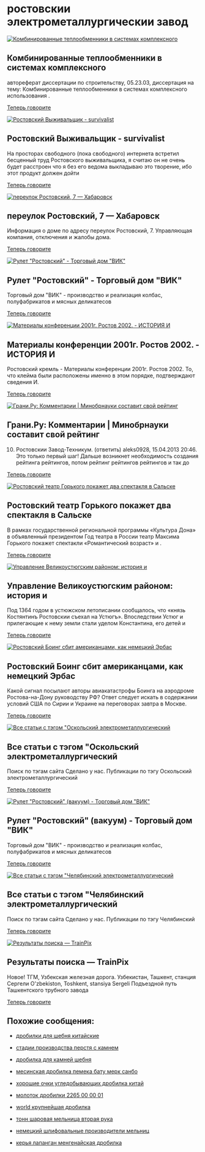 # ростовскии электрометаллургическии завод
<a href="https://ru.ecuriezuff.be/products/" target="_blank">![Комбинированные теплообменники в системах комплексного ](https://github.com/millmachine/images/raw/main/185.jpg)</a>
## Комбинированные теплообменники в системах комплексного 
автореферат диссертации по строительству, 05.23.03, диссертация на тему: Комбинированные теплообменники в системах комплексного использования .
<a href="https://ru.ecuriezuff.be/products/" target="_blank">Теперь говорите</a>
<a href="https://ru.ecuriezuff.be/products/" target="_blank">![Ростовский Выживальщик - survivalist](https://github.com/millmachine/images/raw/main/640.jpg)</a>
## Ростовский Выживальщик - survivalist
На просторах свободного (пока свободного) интернета встретил бесценный труд Ростовского выживальщика, я считаю он не очень будет расстроен что я без его ведома выкладываю это творение, ибо этот продукт должен дойти 
<a href="https://ru.ecuriezuff.be/products/" target="_blank">Теперь говорите</a>
<a href="https://ru.ecuriezuff.be/products/" target="_blank">![переулок Ростовский, 7 — Хабаровск](https://github.com/millmachine/images/raw/main/279.jpg)</a>
## переулок Ростовский, 7 — Хабаровск
Информация о доме по адресу переулок Ростовский, 7. Управляющая компания, отключения и жалобы дома.
<a href="https://ru.ecuriezuff.be/products/" target="_blank">Теперь говорите</a>
<a href="https://ru.ecuriezuff.be/products/" target="_blank">![Рулет "Ростовский" - Торговый дом "ВИК"](https://github.com/millmachine/images/raw/main/736.jpg)</a>
## Рулет "Ростовский" - Торговый дом "ВИК"
Торговый дом "ВИК" - производство и реализация колбас, полуфабрикатов и мясных деликатесов 
<a href="https://ru.ecuriezuff.be/products/" target="_blank">Теперь говорите</a>
<a href="https://ru.ecuriezuff.be/products/" target="_blank">![Материалы конференции 2001г. Ростов 2002. - ИСТОРИЯ И ](https://github.com/millmachine/images/raw/main/63.jpg)</a>
## Материалы конференции 2001г. Ростов 2002. - ИСТОРИЯ И 
Ростовский кремль - Материалы конференции 2001г. Ростов 2002. То, что клейма были расположены именно в этом порядке, подтверждают сведения И.
<a href="https://ru.ecuriezuff.be/products/" target="_blank">Теперь говорите</a>
<a href="https://ru.ecuriezuff.be/products/" target="_blank">![Грани.Ру: Комментарии | Минобрнауки составит свой рейтинг ](https://github.com/millmachine/images/raw/main/40.jpg)</a>
## Грани.Ру: Комментарии | Минобрнауки составит свой рейтинг 
10. Ростовскии Завод-Техникум. (ответить) aleks0928, 15.04.2013 20:46. Это только первый шаг! Дальше возникнет необходимость создания рейтинга рейтингов, потом рейтинг рейтингов рейтингов и так до 
<a href="https://ru.ecuriezuff.be/products/" target="_blank">Теперь говорите</a>
<a href="https://ru.ecuriezuff.be/products/" target="_blank">![Ростовский театр Горького покажет два спектакля в Сальске ](https://github.com/millmachine/images/raw/main/401.jpg)</a>
## Ростовский театр Горького покажет два спектакля в Сальске 
В рамках государственной региональной программы «Культура Дона» в объявленный президентом Год театра в России театр Максима Горького покажет спектакли «Романтический возраст» и .
<a href="https://ru.ecuriezuff.be/products/" target="_blank">Теперь говорите</a>
<a href="https://ru.ecuriezuff.be/products/" target="_blank">![Управление Великоустюгским районом: история и ](https://github.com/millmachine/images/raw/main/112.jpg)</a>
## Управление Великоустюгским районом: история и 
Под 1364 годом в устюжском летописании сообщалось, что «князь Костянтинъ Ростовскии съехал на Устюгъ». Впоследствии Устюг и прилегающие к нему земли стали уделом Константина, его детей и 
<a href="https://ru.ecuriezuff.be/products/" target="_blank">Теперь говорите</a>
<a href="https://ru.ecuriezuff.be/products/" target="_blank">![Ростовский Боинг сбит американцами, как немецкий Эрбас](https://github.com/millmachine/images/raw/main/230.jpg)</a>
## Ростовский Боинг сбит американцами, как немецкий Эрбас
Какой сигнал посылают авторы авиакатастрофы Боинга на аэродроме Ростова-на-Дону руководству РФ? Ответ следует искать в содержании условий США по Сирии и Украине на переговорах завтра в Москве.
<a href="https://ru.ecuriezuff.be/products/" target="_blank">Теперь говорите</a>
<a href="https://ru.ecuriezuff.be/products/" target="_blank">![Все статьи с тэгом "Оскольский электрометаллургический ](https://github.com/millmachine/images/raw/main/620.jpg)</a>
## Все статьи с тэгом "Оскольский электрометаллургический 
Поиск по тэгам сайта Сделано у нас. Публикации по тэгу Оскольский электрометаллургический 
<a href="https://ru.ecuriezuff.be/products/" target="_blank">Теперь говорите</a>
<a href="https://ru.ecuriezuff.be/products/" target="_blank">![Рулет "Ростовский" (вакуум) - Торговый дом "ВИК"](https://github.com/millmachine/images/raw/main/627.jpg)</a>
## Рулет "Ростовский" (вакуум) - Торговый дом "ВИК"
Торговый дом "ВИК" - производство и реализация колбас, полуфабрикатов и мясных деликатесов 
<a href="https://ru.ecuriezuff.be/products/" target="_blank">Теперь говорите</a>
<a href="https://ru.ecuriezuff.be/products/" target="_blank">![Все статьи с тэгом "Челябинский электрометаллургический ](https://github.com/millmachine/images/raw/main/331.jpg)</a>
## Все статьи с тэгом "Челябинский электрометаллургический 
Поиск по тэгам сайта Сделано у нас. Публикации по тэгу Челябинский 
<a href="https://ru.ecuriezuff.be/products/" target="_blank">Теперь говорите</a>
<a href="https://ru.ecuriezuff.be/products/" target="_blank">![Результаты поиска — TrainPix](https://github.com/millmachine/images/raw/main/583.jpg)</a>
## Результаты поиска — TrainPix
Новое! ТГМ, Узбекская железная дорога. Узбекистан, Ташкент, станция Сергели O'zbekiston, Toshkent, stansiya Sergeli Подъездной путь Ташкентского трубного завода
<a href="https://ru.ecuriezuff.be/products/" target="_blank">Теперь говорите</a>
## Похожие сообщения:
* [дробилки для шебня китайские](%D0%B4%D1%80%D0%BE%D0%B1%D0%B8%D0%BB%D0%BA%D0%B8%20%D0%B4%D0%BB%D1%8F%20%D1%88%D0%B5%D0%B1%D0%BD%D1%8F%20%D0%BA%D0%B8%D1%82%D0%B0%D0%B9%D1%81%D0%BA%D0%B8%D0%B5.md)
* [стадии производства перстя с камнем](%D1%81%D1%82%D0%B0%D0%B4%D0%B8%D0%B8%20%D0%BF%D1%80%D0%BE%D0%B8%D0%B7%D0%B2%D0%BE%D0%B4%D1%81%D1%82%D0%B2%D0%B0%20%D0%BF%D0%B5%D1%80%D1%81%D1%82%D1%8F%20%D1%81%20%D0%BA%D0%B0%D0%BC%D0%BD%D0%B5%D0%BC.md)
* [дробилка для камней шебня](%D0%B4%D1%80%D0%BE%D0%B1%D0%B8%D0%BB%D0%BA%D0%B0%20%D0%B4%D0%BB%D1%8F%20%D0%BA%D0%B0%D0%BC%D0%BD%D0%B5%D0%B9%20%D1%88%D0%B5%D0%B1%D0%BD%D1%8F.md)
* [месинская дробилка пемека бату мерк санбо](%D0%BC%D0%B5%D1%81%D0%B8%D0%BD%D1%81%D0%BA%D0%B0%D1%8F%20%D0%B4%D1%80%D0%BE%D0%B1%D0%B8%D0%BB%D0%BA%D0%B0%20%D0%BF%D0%B5%D0%BC%D0%B5%D0%BA%D0%B0%20%D0%B1%D0%B0%D1%82%D1%83%20%D0%BC%D0%B5%D1%80%D0%BA%20%D1%81%D0%B0%D0%BD%D0%B1%D0%BE.md)
* [хорошие очки угледобывающих дробилка китай](%D1%85%D0%BE%D1%80%D0%BE%D1%88%D0%B8%D0%B5%20%D0%BE%D1%87%D0%BA%D0%B8%20%D1%83%D0%B3%D0%BB%D0%B5%D0%B4%D0%BE%D0%B1%D1%8B%D0%B2%D0%B0%D1%8E%D1%89%D0%B8%D1%85%20%D0%B4%D1%80%D0%BE%D0%B1%D0%B8%D0%BB%D0%BA%D0%B0%20%D0%BA%D0%B8%D1%82%D0%B0%D0%B9.md)
* [молоток дробилки 2265 00 00 01](%D0%BC%D0%BE%D0%BB%D0%BE%D1%82%D0%BE%D0%BA%20%D0%B4%D1%80%D0%BE%D0%B1%D0%B8%D0%BB%D0%BA%D0%B8%202265%2000%2000%2001.md)
* [world крупнейшая дробилка](world%20%D0%BA%D1%80%D1%83%D0%BF%D0%BD%D0%B5%D0%B9%D1%88%D0%B0%D1%8F%20%D0%B4%D1%80%D0%BE%D0%B1%D0%B8%D0%BB%D0%BA%D0%B0.md)
* [тонн шаровая мельница вторая рука](%D1%82%D0%BE%D0%BD%D0%BD%20%D1%88%D0%B0%D1%80%D0%BE%D0%B2%D0%B0%D1%8F%20%D0%BC%D0%B5%D0%BB%D1%8C%D0%BD%D0%B8%D1%86%D0%B0%20%D0%B2%D1%82%D0%BE%D1%80%D0%B0%D1%8F%20%D1%80%D1%83%D0%BA%D0%B0.md)
* [немецкий шлифовальные производители мельниц](%D0%BD%D0%B5%D0%BC%D0%B5%D1%86%D0%BA%D0%B8%D0%B9%20%D1%88%D0%BB%D0%B8%D1%84%D0%BE%D0%B2%D0%B0%D0%BB%D1%8C%D0%BD%D1%8B%D0%B5%20%D0%BF%D1%80%D0%BE%D0%B8%D0%B7%D0%B2%D0%BE%D0%B4%D0%B8%D1%82%D0%B5%D0%BB%D0%B8%20%D0%BC%D0%B5%D0%BB%D1%8C%D0%BD%D0%B8%D1%86.md)
* [керья лапанган менгенайская дробилка](%D0%BA%D0%B5%D1%80%D1%8C%D1%8F%20%D0%BB%D0%B0%D0%BF%D0%B0%D0%BD%D0%B3%D0%B0%D0%BD%20%D0%BC%D0%B5%D0%BD%D0%B3%D0%B5%D0%BD%D0%B0%D0%B9%D1%81%D0%BA%D0%B0%D1%8F%20%D0%B4%D1%80%D0%BE%D0%B1%D0%B8%D0%BB%D0%BA%D0%B0.md)
